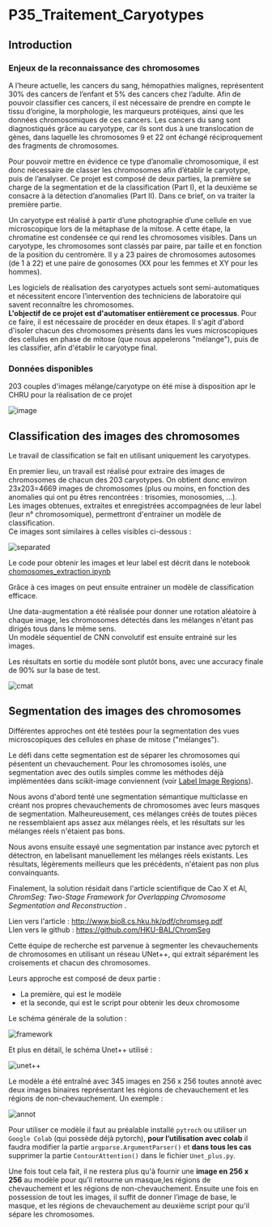 # P35_Traitement_Caryotypes

## Introduction

### Enjeux de la reconnaissance des chromosomes

A l’heure actuelle, les cancers du sang, hémopathies malignes, représentent 30% des cancers de l’enfant et 5% des cancers chez l’adulte. Afin de pouvoir classifier ces cancers, il est nécessaire de prendre en compte le tissu d’origine, la morphologie, les marqueurs protéiques, ainsi que les données chromosomiques de ces cancers. Les cancers du sang sont diagnostiqués grâce au caryotype, car ils sont dus à une translocation de gènes, dans laquelle les chromosomes 9 et 22 ont échangé réciproquement des fragments de chromosomes.

Pour pouvoir mettre en évidence ce type d’anomalie chromosomique, il est donc nécessaire de classer les chromosomes afin d’établir le caryotype, puis de l’analyser. Ce projet est composé de deux parties, la première se charge de la segmentation et de la classification (Part I), et la deuxième se consacre à la détection d’anomalies (Part II). Dans ce brief, on va traiter la première partie.

Un caryotype est réalisé à partir d’une photographie d’une cellule en vue microscopique lors de la métaphase de la mitose. A cette étape, la chromatine est condensée ce qui rend les chromosomes visibles. Dans un caryotype, les chromosomes sont classés par paire, par taille et en fonction de la position du centromère. Il y a 23 paires de chromosomes autosomes (de 1 à 22) et une paire de gonosomes (XX pour les femmes et XY pour les hommes).

Les logiciels de réalisation des caryotypes actuels sont semi-automatiques et nécessitent encore l’intervention des techniciens de laboratoire qui savent reconnaître les chromosomes.<br>
**L'objectif de ce projet est d'automatiser entièrement ce processus**. Pour ce faire, il est nécessaire de procéder en deux étapes. Il s'agit d'abord d'isoler chacun des chromosomes présents dans les vues microscopiques des cellules en phase de mitose (que nous appelerons "mélange"), puis de les classifier, afin d'établir le caryotype final.

### Données disponibles

203 couples d'images mélange/caryotype on été mise à disposition apr le CHRU pour la réalisation de ce projet

![image](https://user-images.githubusercontent.com/73179354/131327930-50a930f3-ec55-4973-acde-50c0ba6355bc.png)


## Classification des images des chromosomes

Le travail de classification se fait en utilisant uniquement les caryotypes.

En premier lieu, un travail est réalisé pour extraire des images de chromosomes de chacun des 203 caryotypes. On obtient donc environ 23x203=4669 images de chromosomes (plus ou moins, en fonction des anomalies qui ont pu êtres rencontrées : trisomies, monosomies, ...).<br>
Les images obtenues, extraites et enregistrées accompagnées de leur label (leur n° chromosomique), permettront d'entrainer un modèle de classification. <br>Ce images sont similaires à celles visibles ci-dessous :

![separated](images/separated.png)

Le code pour obtenir les images et leur label est décrit dans le notebook [chomosomes_extraction.ipynb](chomosomes_extraction.ipynb)

Grâce à ces images on peut ensuite entrainer un modèle de classification efficace. 

Une data-augmentation a été réalisée pour donner une rotation aléatoire à chaque image, 
les chromosomes détectés dans les mélanges n'étant pas dirigés tous dans le même sens.<br>
Un modèle séquentiel de CNN convolutif est ensuite entrainé sur les images. 

Les résultats en sortie du modèle sont plutôt bons, avec une accuracy finale de 90% sur la base de test.

![cmat](images/confmat.png)


## Segmentation des images des chromosomes

Différentes approches ont été testées pour la segmentation des vues microscopiques des cellules en phase de mitose ("mélanges"). 

Le défi dans cette segmentation est de séparer les chromosomes qui pésentent un chevauchement. Pour les chromosomes isolés, une segmentation avec des outils simples comme les méthodes déjà implémentées dans scikit-image conviennent (voir [Label Image Regions](https://scikit-image.org/docs/dev/auto_examples/segmentation/plot_label.html#sphx-glr-auto-examples-segmentation-plot-label-py)).


Nous avons d'abord tenté une segmentation sémantique multiclasse en créant nos propres chevauchements de chromosomes avec leurs masques de segmentation. Malheureusement, ces mélanges créés de toutes pièces ne ressemblaient aps assez aux mélanges réels, et les résultats sur les mélanges réels n'étaient pas bons.

Nous avons ensuite essayé une segmentation par instance avec pytorch et détectron, en labelisant manuellement les mélanges réels existants. Les résultats, légèrements meilleurs que les précédents, n'étaient pas non plus convainquants.

Finalement, la solution résidait dans l'article scientifique de Cao X et Al, _ChromSeg: Two-Stage Framework for Overlapping
Chromosome Segmentation and Reconstruction_ .

Lien vers l'article : http://www.bio8.cs.hku.hk/pdf/chromseg.pdf </br>
LIen vers le github : https://github.com/HKU-BAL/ChromSeg

Cette équipe de recherche est parvenue à segmenter les chevauchements de chromosomes en utilisant un réseau UNet++, qui extrait séparément les croisements et chacun des chromosomes.

Leurs approche est composé de deux partie : 
* La première, qui est le modèle
* et la seconde, qui est le script pour obtenir les deux chromosome

Le schéma générale de la solution :

![framework](images/framework.jpg)

Et plus en détail, le schéma Unet++ utilisé :

![unet++](images/unetplusplus.jpg)

Le modèle a été entraîné avec 345 images en 256 x 256 toutes annoté avec deux images binaires représentant les régions de chevauchement et les régions de non-chevauchement.
Un exemple :

![annot](images/annot.jpg)

Pour utiliser ce modèle il faut au préalable installé `pytroch` ou utiliser un `Google Colab` (qui possède déjà pytorch), __pour l’utilisation avec colab__ il faudra modifier la partie `argparse.ArgumentParser()` et __dans tous les cas__ supprimer la partie `ContourAttention()` dans le fichier `Unet_plus.py`.

Une fois tout cela fait, il ne restera plus qu'à fournir une __image en 256 x 256__ au modèle pour qu’il retourne un masque,les régions de chevauchement et les régions de non-chevauchement.
Ensuite une fois en possession de tout les images, il suffit de donner l’image de base, le masque, et les régions de chevauchement au deuxième script pour qu'il sépare les chromosomes.


